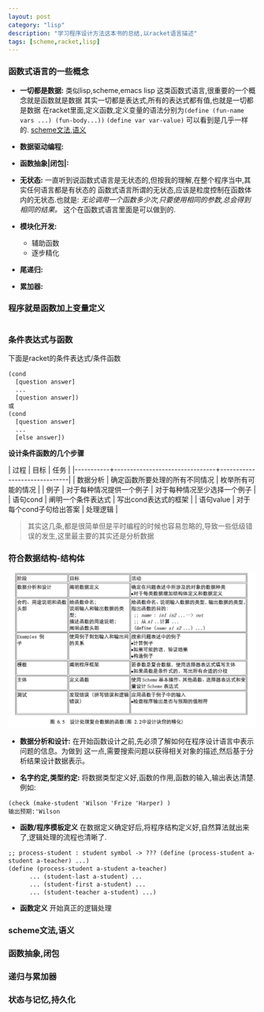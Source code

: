 ```yaml
---
layout: post
category: "lisp"
description: "学习程序设计方法这本书的总结,以racket语言描述"
tags: [scheme,racket,lisp]
---
```

### 函数式语言的一些概念 ###

- **一切都是数据:**
类似lisp,scheme,emacs lisp 这类函数式语言,很重要的一个概念就是函数就是数据
其实一切都是表达式,所有的表达式都有值,也就是一切都是数据
在racket里面,定义函数,定义变量的语法分别为`(define (fun-name vars ...) (fun-body...))` `(define var var-value)`
可以看到是几乎一样的.
[ scheme文法,语义](#title3) 

+ **数据驱动编程:**

+ **函数抽象|闭包|:**
+ **无状态:** 
一直听到说函数式语言是无状态的,但按我的理解,在整个程序当中,其实任何语言都是有状态的
函数式语言所谓的无状态,应该是粒度控制在函数体内的无状态.也就是:
_无论调用一个函数多少次,只要使用相同的参数,总会得到相同的结果。_
这个在函数式语言里面是可以做到的. 

+ **模块化开发:**
  + 辅助函数
  + 逐步精化
+ **尾递归:** 

+ **累加器:**







### 程序就是函数加上变量定义 ###
```
```
### 条件表达式与函数 ###
下面是racket的条件表达式/条件函数 

```racket
(cond
  [question answer]
  ...
  [question answer])
或
(cond
  [question answer]
  ...
  [else answer])
```

**设计条件函数的几个步骤**

| 过程      | 目标                           | 任务                         |
|-----------+--------------------------------+------------------------------|
| 数据分析  | 确定函数所要处理的所有不同情况 | 枚举所有可能的情况           |
| 例子      | 对于每种情况提供一个例子       | 对于每种情况至少选择一个例子 |
| 语句cond  | 阐明一个条件表达式             | 写出cond表达式的框架         |
| 语句value | 对于每个cond子句给出答案       | 处理逻辑                     |

> 其实这几条,都是很简单但是平时编程的时候也容易忽略的,导致一些低级错误的发生,这里最主要的其实还是分析数据

### 符合数据结构-结构体 ###
![image](/public/img/2014-10-30-程序设计方法总结_20141031_001640_34936o3v.png)

- **数据分析和设计:** 
在开始函数设计之前,先必须了解如何在程序设计语言中表示问题的信息。为做到 这一点,需要搜索问题以获得相关对象的描述,然后基于分析结果设计数据表示。

- **名字约定,类型约定:**
将数据类型定义好,函数的作用,函数的输入,输出表达清楚.
例如:

```
(check (make-student 'Wilson 'Frize 'Harper) )
输出预期:'Wilson
```
- **函数/程序模板定义** 
在数据定义确定好后,将程序结构定义好,自然算法就出来了,逻辑处理的流程也清晰了.
 
```
;; process-student : student symbol -> ??? (define (process-student a-student a-teacher) ...)
(define (process-student a-student a-teacher)
      ... (student-last a-student) ...
      ... (student-first a-student) ...
      ... (student-teacher a-student) ...)
```
- **函数定义**
开始真正的逻辑处理

### scheme文法,语义 ###

### 函数抽象,闭包 ###

### 递归与累加器 ###

### 状态与记忆,持久化 ###



